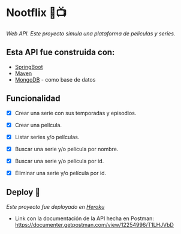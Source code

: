 # Nootflix :movie_camera::tv:
_Web API. Este proyecto simula una plataforma de peliculas y series._


## Esta API fue construida con:

* [SpringBoot](https://spring.io/tools)
* [Maven](https://maven.apache.org/)
* [MongoDB](https://www.mongodb.com/) - como base de datos

## Funcionalidad
- [x] Crear una serie con sus temporadas y episodios.
- [x] Crear una película.
- [x] Listar series y/o películas.
- [x] Buscar una serie y/o película por nombre.
- [x] Buscar una serie y/o película por id.
- [x] Eliminar una serie y/o película por id.


## Deploy 🚀

_Este proyecto fue deployado en [Heroku](https://www.heroku.com/)_

* Link con la documentación de la API hecha en Postman: https://documenter.getpostman.com/view/12254996/T1LHJVbD


